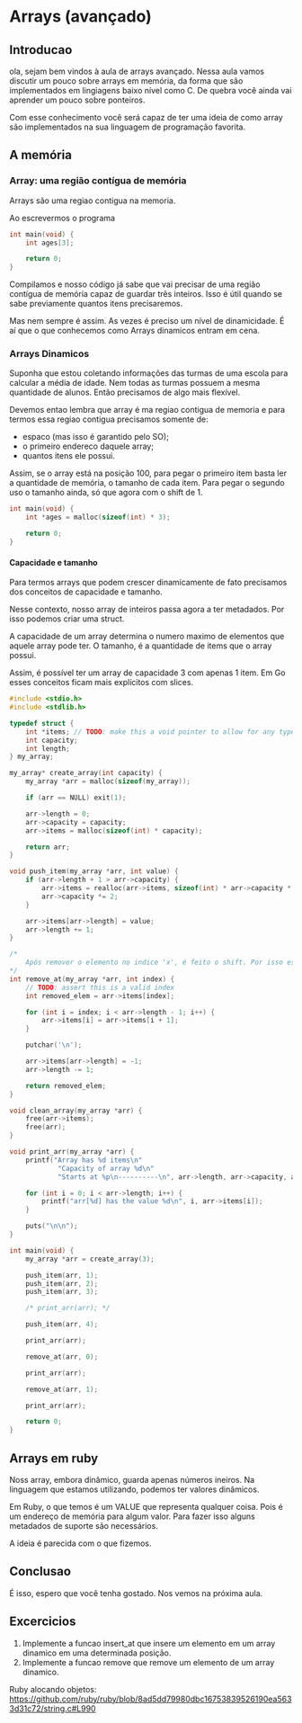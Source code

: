 # Arrays (avançado)

## Introducao

ola, sejam bem vindos à aula de arrays avançado. Nessa aula vamos discutir um pouco sobre arrays em memória, da forma
que são implementados em lingiagens baixo nível como C. De quebra você ainda vai aprender um pouco sobre ponteiros.

Com esse conhecimento você será capaz de ter uma ideia de como array são implementados na sua linguagem de programação
favorita.

## A memória

### Array: uma região contígua de memória

Arrays são uma regiao contigua na memoria.

Ao escrevermos o programa

```c
int main(void) {
    int ages[3];

    return 0;
}
```

Compilamos e nosso código já sabe que vai precisar de uma região contígua de memória capaz de guardar três inteiros.
Isso é útil quando se sabe previamente quantos itens precisaremos.

Mas nem sempre é assim. As vezes é preciso um nível de dinamicidade. É aí que o que conhecemos como Arrays dinamicos
entram em cena.


### Arrays Dinamicos

Suponha que estou coletando informações das turmas de uma escola para calcular a média de idade. Nem todas as turmas
possuem a mesma quantidade de alunos. Então precisamos de algo mais flexível.

Devemos entao lembra que array é ma regiao contigua de memoria e para termos essa regiao contigua precisamos somente de:

- espaco (mas isso é garantido pelo SO);
- o primeiro endereco daquele array;
- quantos itens ele possui.

Assim, se o array está na posição 100, para pegar o primeiro item basta ler a quantidade de memória, o tamanho de cada
item. Para pegar o segundo uso o tamanho ainda, só que agora com o shift de 1.

```c
int main(void) {
    int *ages = malloc(sizeof(int) * 3);

    return 0;
}
```

#### Capacidade e tamanho

Para termos arrays que podem crescer dinamicamente de fato precisamos dos conceitos de capacidade e tamanho.

Nesse contexto, nosso array de inteiros passa agora a ter metadados. Por isso podemos criar uma struct.

A capacidade de um array determina o numero maximo de elementos que aquele array pode ter. O tamanho, é a quantidade de
items que o array possui.

Assim, é possível ter um array de capacidade 3 com apenas 1 item. Em Go esses conceitos ficam mais explícitos com
slices.

```c
#include <stdio.h>
#include <stdlib.h>

typedef struct {
    int *items; // TODO: make this a void pointer to allow for any type
    int capacity;
    int length;
} my_array;

my_array* create_array(int capacity) {
    my_array *arr = malloc(sizeof(my_array));

    if (arr == NULL) exit(1);

    arr->length = 0;
    arr->capacity = capacity;
    arr->items = malloc(sizeof(int) * capacity);

    return arr;
}

void push_item(my_array *arr, int value) {
    if (arr->length + 1 > arr->capacity) {
        arr->items = realloc(arr->items, sizeof(int) * arr->capacity * 2);
        arr->capacity *= 2;
    }

    arr->items[arr->length] = value;
    arr->length += 1;
}

/*
    Após remover o elemento no indice 'x', é feito o shift. Por isso essa operação em um array dinâmico é O(n)
*/
int remove_at(my_array *arr, int index) {
    // TODO: assert this is a valid index
    int removed_elem = arr->items[index];

    for (int i = index; i < arr->length - 1; i++) {
        arr->items[i] = arr->items[i + 1];
    }

    putchar('\n');

    arr->items[arr->length] = -1;
    arr->length -= 1;

    return removed_elem;
}

void clean_array(my_array *arr) {
    free(arr->items);
    free(arr);
}

void print_arr(my_array *arr) {
    printf("Array has %d items\n"
            "Capacity of array %d\n"
            "Starts at %p\n----------\n", arr->length, arr->capacity, arr);

    for (int i = 0; i < arr->length; i++) {
        printf("arr[%d] has the value %d\n", i, arr->items[i]);
    }

    puts("\n\n");
}

int main(void) {
    my_array *arr = create_array(3);

    push_item(arr, 1);
    push_item(arr, 2);
    push_item(arr, 3);

    /* print_arr(arr); */

    push_item(arr, 4);

    print_arr(arr);

    remove_at(arr, 0);

    print_arr(arr);

    remove_at(arr, 1);

    print_arr(arr);

    return 0;
}
```

## Arrays em ruby

Noss array, embora dinâmico, guarda apenas números ineiros. Na linguagem que estamos utilizando, podemos ter valores
dinâmicos.

Em Ruby, o que temos é um VALUE que representa qualquer coisa. Pois é um endereço de memória para algum valor. Para
fazer isso alguns metadados de suporte são necessários.

A ideia é parecida com o que fizemos.

## Conclusao

É isso, espero que você tenha gostado. Nos vemos na próxima aula.

## Excercicios

1. Implemente a funcao insert_at que insere um elemento em um array dinamico em uma determinada posição.
2. Implemente a funcao remove que remove um elemento de um array dinamico.


Ruby alocando objetos: https://github.com/ruby/ruby/blob/8ad5dd79980dbc16753839526190ea5633d31c72/string.c#L990
